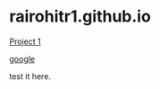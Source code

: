# rairohitr1.github.io

[Project 1](http://rairohitr1.github.io/project%201)

[google](www.google.com)

test it here.